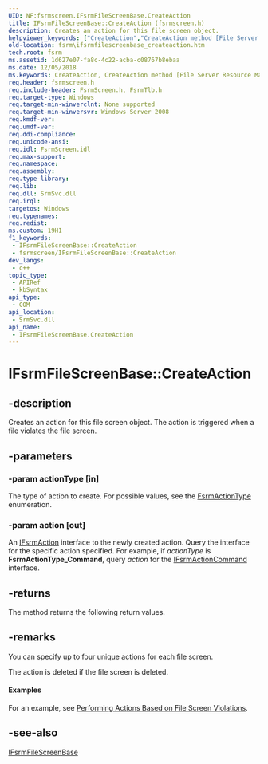 ```yaml
---
UID: NF:fsrmscreen.IFsrmFileScreenBase.CreateAction
title: IFsrmFileScreenBase::CreateAction (fsrmscreen.h)
description: Creates an action for this file screen object.
helpviewer_keywords: ["CreateAction","CreateAction method [File Server Resource Manager]","CreateAction method [File Server Resource Manager]","IFsrmFileScreenBase interface","IFsrmFileScreenBase interface [File Server Resource Manager]","CreateAction method","IFsrmFileScreenBase.CreateAction","IFsrmFileScreenBase::CreateAction","fs.ifsrmfilescreenbase_createaction","fsrm.ifsrmfilescreenbase_createaction","fsrmscreen/IFsrmFileScreenBase::CreateAction"]
old-location: fsrm\ifsrmfilescreenbase_createaction.htm
tech.root: fsrm
ms.assetid: 1d627e07-fa8c-4c22-acba-c08767b8ebaa
ms.date: 12/05/2018
ms.keywords: CreateAction, CreateAction method [File Server Resource Manager], CreateAction method [File Server Resource Manager],IFsrmFileScreenBase interface, IFsrmFileScreenBase interface [File Server Resource Manager],CreateAction method, IFsrmFileScreenBase.CreateAction, IFsrmFileScreenBase::CreateAction, fs.ifsrmfilescreenbase_createaction, fsrm.ifsrmfilescreenbase_createaction, fsrmscreen/IFsrmFileScreenBase::CreateAction
req.header: fsrmscreen.h
req.include-header: FsrmScreen.h, FsrmTlb.h
req.target-type: Windows
req.target-min-winverclnt: None supported
req.target-min-winversvr: Windows Server 2008
req.kmdf-ver: 
req.umdf-ver: 
req.ddi-compliance: 
req.unicode-ansi: 
req.idl: FsrmScreen.idl
req.max-support: 
req.namespace: 
req.assembly: 
req.type-library: 
req.lib: 
req.dll: SrmSvc.dll
req.irql: 
targetos: Windows
req.typenames: 
req.redist: 
ms.custom: 19H1
f1_keywords:
 - IFsrmFileScreenBase::CreateAction
 - fsrmscreen/IFsrmFileScreenBase::CreateAction
dev_langs:
 - c++
topic_type:
 - APIRef
 - kbSyntax
api_type:
 - COM
api_location:
 - SrmSvc.dll
api_name:
 - IFsrmFileScreenBase.CreateAction
---
```


# IFsrmFileScreenBase::CreateAction


## -description

Creates an action for this file screen object. The action is triggered when a file 
    violates the file screen.

## -parameters

### -param actionType [in]

The type of action to create. For possible values, see the 
      <a href="https://docs.microsoft.com/windows/desktop/api/fsrmenums/ne-fsrmenums-fsrmactiontype">FsrmActionType</a> enumeration.

### -param action [out]

An <a href="https://docs.microsoft.com/previous-versions/windows/desktop/api/fsrm/nn-fsrm-ifsrmaction">IFsrmAction</a> interface to the newly created action. 
      Query the interface for the specific action specified. For example, if <i>actionType</i> is 
      <b>FsrmActionType_Command</b>, query <i>action</i> for the 
      <a href="https://docs.microsoft.com/previous-versions/windows/desktop/api/fsrm/nn-fsrm-ifsrmactioncommand">IFsrmActionCommand</a> interface.

## -returns

The method returns the following return values.

## -remarks

You can specify up to four unique actions for each file screen.

The action is deleted if the file screen is deleted.


#### Examples

For an example, see 
     <a href="https://docs.microsoft.com/previous-versions/windows/desktop/fsrm/performing-actions-based-on-file-screen-violations">Performing Actions Based on File Screen Violations</a>.

<div class="code"></div>

## -see-also

<a href="https://docs.microsoft.com/previous-versions/windows/desktop/api/fsrmscreen/nn-fsrmscreen-ifsrmfilescreenbase">IFsrmFileScreenBase</a>

